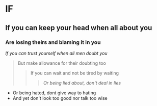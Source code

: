 # IF #
## If you can keep your head when all about you 
### Are losing theirs and blaming it in you 
*If you can trust yourself when all men doubt you*
> But make allowance for their doubting too
> > If you can wait and not be tired by waiting 
> > > *Or being lied about, don't deal in lies*
+ Or being hated, dont give way to hating 
+ And yet don't look too good nor talk too wise 
